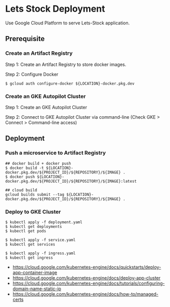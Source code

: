 # Lets Stock Deployment

Use Google Cloud Platform to serve Lets-Stock application.

## Prerequisite

### Create an Artifact Registry
Step 1: Create an Artifact Registry to store docker images.

Step 2: Configure Docker 
```
$ gcloud auth configure-docker ${LOCATION}-docker.pkg.dev
```

### Create an GKE Autopilot Cluster
Step 1: Create an GKE Autopilot Cluster

Step 2: Connect to GKE Autopilot Cluster via command-line
(Check GKE > Connect > Command-line access)

## Deployment

### Push a microservice to Artifact Registry
```
## docker build + docker push
$ docker build -t ${LOCATION}-docker.pkg.dev/${PROJECT_ID}/${REPOSITORY}/${IMAGE} .
$ docker push ${LOCATION}-docker.pkg.dev/${PROJECT_ID}/${REPOSITORY}/${IMAGE}:latest

## cloud build
gcloud builds submit --tag ${LOCATION}-docker.pkg.dev/${PROJECT_ID}/${REPOSITORY}/${IMAGE} .
```

### Deploy to GKE Cluster
```
$ kubectl apply -f deployment.yaml
$ kubectl get deployments
$ kubectl get pods

$ kubectl apply -f service.yaml
$ kubectl get services

$ kubectl apply -f ingress.yaml
$ kubectl get ingress
```
- https://cloud.google.com/kubernetes-engine/docs/quickstarts/deploy-app-container-image
- https://cloud.google.com/kubernetes-engine/docs/deploy-app-cluster
- https://cloud.google.com/kubernetes-engine/docs/tutorials/configuring-domain-name-static-ip
- https://cloud.google.com/kubernetes-engine/docs/how-to/managed-certs